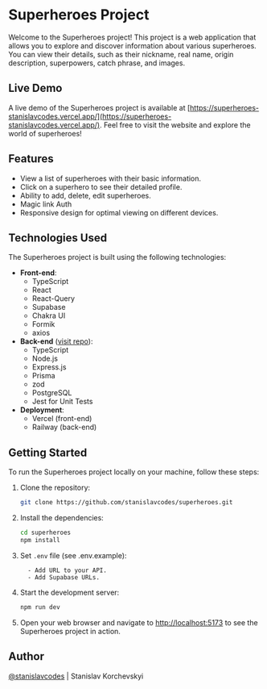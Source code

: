 # Superheroes Project

Welcome to the Superheroes project! This project is a web application that allows you to explore and discover information about various superheroes. You can view their details, such as their nickname, real name, origin description, superpowers, catch phrase, and images.

## Live Demo

A live demo of the Superheroes project is available at [https://superheroes-stanislavcodes.vercel.app/](https://superheroes-stanislavcodes.vercel.app/). Feel free to visit the website and explore the world of superheroes!

## Features

- View a list of superheroes with their basic information.
- Click on a superhero to see their detailed profile.
- Ability to add, delete, edit superheroes.
- Magic link Auth
- Responsive design for optimal viewing on different devices.

## Technologies Used

The Superheroes project is built using the following technologies:

- **Front-end**:
  - TypeScript
  - React
  - React-Query
  - Supabase
  - Chakra UI
  - Formik
  - axios
- **Back-end** ([visit repo](https://github.com/stanislavcodes/superheroes-backend)):
  - TypeScript
  - Node.js
  - Express.js
  - Prisma
  - zod
  - PostgreSQL
  - Jest for Unit Tests
- **Deployment**:
  - Vercel (front-end)
  - Railway (back-end)

## Getting Started

To run the Superheroes project locally on your machine, follow these steps:

1. Clone the repository:

   ```bash
   git clone https://github.com/stanislavcodes/superheroes.git
   ```

2. Install the dependencies:

   ```bash
   cd superheroes
   npm install
   ```

3. Set `.env` file (see .env.example):

    ```
      - Add URL to your API.
      - Add Supabase URLs.
    ```

4. Start the development server:

   ```bash
   npm run dev
   ```

5. Open your web browser and navigate to [http://localhost:5173](http://localhost:5173) to see the Superheroes project in action.

## Author

[@stanislavcodes](https://github.com/stanislavcodes) | Stanislav Korchevskyi 
